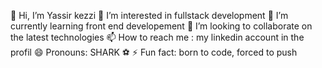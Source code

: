 👋 Hi, I’m Yassir kezzi 
👀 I’m interested in fullstack development
🌱 I’m currently learning front end developement
💞️ I’m looking to collaborate on the latest technologies
📫 How to reach me : my linkedin account in the profil
😄 Pronouns: SHARK ⚽️
⚡ Fun fact: born to code, forced to push


